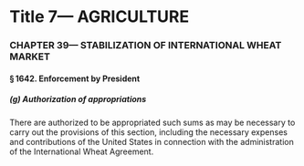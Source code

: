 
# Title 7— AGRICULTURE
### CHAPTER 39— STABILIZATION OF INTERNATIONAL WHEAT MARKET
#### § 1642. Enforcement by President
##### (g) Authorization of appropriations

There are authorized to be appropriated such sums as may be necessary to carry out the provisions of this section, including the necessary expenses and contributions of the United States in connection with the administration of the International Wheat Agreement.
